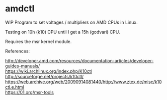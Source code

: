 # amdctl
WIP Program to set voltages / multipliers on AMD CPUs in Linux.

Testing on 10h (k10) CPU until I get a 15h (godvari) CPU.

Requires the msr kernel module.

References: 

http://developer.amd.com/resources/documentation-articles/developer-guides-manuals/  
https://wiki.archlinux.org/index.php/K10ctl  
http://sourceforge.net/projects/k10ctl/  
https://web.archive.org/web/20090914081440/http://www.ztex.de/misc/k10ctl.e.html  
https://01.org/msr-tools
